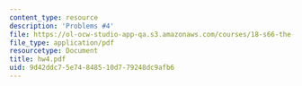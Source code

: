```yaml
---
content_type: resource
description: 'Problems #4'
file: https://ol-ocw-studio-app-qa.s3.amazonaws.com/courses/18-s66-the-art-of-counting-spring-2003/9d42ddc75e74848510d779248dc9afb6_hw4.pdf
file_type: application/pdf
resourcetype: Document
title: hw4.pdf
uid: 9d42ddc7-5e74-8485-10d7-79248dc9afb6
---
```


